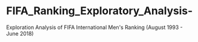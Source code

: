# FIFA_Ranking_Exploratory_Analysis-
Exploration Analysis of FIFA International Men's Ranking (August 1993 - June 2018)
